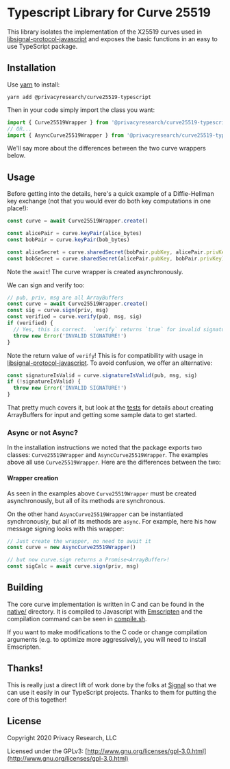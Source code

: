 # Typescript Library for Curve 25519

This library isolates the implementation of the X25519 curves used in [libsignal-protocol-javascript](https://github.com/signalapp/libsignal-protocol-javascript)
and exposes the basic functions in an easy to use TypeScript package.

## Installation

Use [yarn](https://yarnpkg.com/) to install:

```
yarn add @privacyresearch/curve25519-typescript
```

Then in your code simply import the class you want:

```typescript
import { Curve25519Wrapper } from '@privacyresearch/curve25519-typescript'
// OR...
import { AsyncCurve25519Wrapper } from '@privacyresearch/curve25519-typescript'
```

We'll say more about the differences between the two curve wrappers below.

## Usage

Before getting into the details, here's a quick example of a Diffie-Hellman key exchange (not that you would ever do both key computations in one place!):

```typescript
const curve = await Curve25519Wrapper.create()

const alicePair = curve.keyPair(alice_bytes)
const bobPair = curve.keyPair(bob_bytes)

const aliceSecret = curve.sharedSecret(bobPair.pubKey, alicePair.privKey)
const bobSecret = curve.sharedSecret(alicePair.pubKey, bobPair.privKey)
```

Note the `await`! The curve wrapper is created asynchronously.

We can sign and verify too:

```typescript
// pub, priv, msg are all ArrayBuffers
const curve = await Curve25519Wrapper.create()
const sig = curve.sign(priv, msg)
const verified = curve.verify(pub, msg, sig)
if (verified) {
  // Yes, this is correct.  `verify` returns `true` for invalid signatures
  throw new Error('INVALID SIGNATURE!')
}
```

Note the return value of `verify`! This is for compatibility with usage in [libsignal-protocol-javascript](https://github.com/signalapp/libsignal-protocol-javascript).
To avoid confusion, we offer an alternative:

```typescript
const signatureIsValid = curve.signatureIsValid(pub, msg, sig)
if (!signatureIsValid) {
  throw new Error('INVALID SIGNATURE!')
}
```

That pretty much covers it, but look at the [tests](https://github.com/privacyresearchgroup/curve25519-typescript/tree/master/src/__tests__) for details about
creating ArrayBuffers for input and getting some sample data to get started.

### Async or not Async?

In the installation instructions we noted that the package exports two classes: `Curve25519Wrapper` and `AsyncCurve25519Wrapper`. The examples above
all use `Curve25519Wrapper`. Here are the differences between the two:

#### Wrapper creation

As seen in the examples above `Curve25519Wrapper` must be created asynchronously, but all of its methods are synchronous.

On the other hand `AsyncCurve25519Wrapper` can be instantiated synchronously, but all of its methods are `async`. For example, here his how
message signing looks with this wrapper:

```typescript
// Just create the wrapper, no need to await it
const curve = new AsyncCurve25519Wrapper()

// but now curve.sign returns a Promise<ArrayBuffer>!
const sigCalc = await curve.sign(priv, msg)
```

## Building

The core curve implementation is written in C and can be found in the [native/](https://github.com/privacyresearchgroup/curve25519-typescript/tree/master/native) directory. It is compiled
to Javascript with [Emscripten](https://emscripten.org/) and the compilation command can be seen in [compile.sh](https://github.com/privacyresearchgroup/curve25519-typescript/blob/master/compile.sh).

If you want to make modifications to the C code or change compilation arguments (e.g. to optimize more aggressively), you will need to install Emscripten.

## Thanks!

This is really just a direct lift of work done by the folks at [Signal](https://signal.org) so that we can use it easily in our TypeScript projects. Thanks to them for putting the core of this together!

## License

Copyright 2020 Privacy Research, LLC

Licensed under the GPLv3: [http://www.gnu.org/licenses/gpl-3.0.html](http://www.gnu.org/licenses/gpl-3.0.html)
